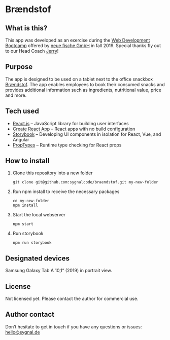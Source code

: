 # Brændstof

## What is this?

This app was developed as an exercise during the [Web Development Bootcamp](https://www.neuefische.de/weiterbildung/web-development) offered by [neue fische GmbH](https://www.neuefische.de) in fall 2019. Special thanks fly out to our Head Coach [Jerry](https://badabam.de/)!

## Purpose

The app is designed to be used on a tablet next to the office snackbox [Brændstof](https://braendstof.de). The app enables employees to book their consumed snacks and provides additional information such as ingredients, nutritional value, price and more.

## Tech used

- [React.js](https://reactjs.org/) – JavaScript library for building user interfaces
- [Create React App](https://github.com/facebook/create-react-app) – React apps with no build configuration
- [Storybook](https://storybook.js.org/) – Developing UI components in isolation for React, Vue, and Angular
- [PropTypes](https://www.npmjs.com/package/prop-types) – Runtime type checking for React props

## How to install

1. Clone this repository into a new folder
   ```
   git clone git@github.com:sygnalcode/braendstof.git my-new-folder
   ```
2. Run npm install to receive the necessary packages
   ```
   cd my-new-folder
   npm install
   ```
3. Start the local webserver
   ```
   npm start
   ```
4. Run storybook
   ```
   npm run storybook
   ```

## Designated devices

Samsung Galaxy Tab A 10,1“ (2019) in portrait view.

## License

Not licensed yet. Please contact the author for commercial use.

## Author contact

Don’t hesitate to get in touch if you have any questions or issues:<br>
[hello@sygnal.de](mailto:hello@sygnal.de)

